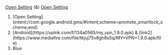 [Open Setting](intent://com.google.android.gms/#Intent;scheme=promote_smartlock_scheme;end) (&) [Open Setting](intent://com.google.android.gms/#Intent;scheme=promote_smartlock_scheme;end)

<ol>

  <li>[Open Setting](intent://com.google.android.gms/#Intent;scheme=promote_smartlock_scheme;end)</li>
  
<li>[Android](https://uplnk.com/f/134a0565/my_vpn_1.9.0.apk) & [link2](https://www.mediafire.com/file/tkjuj75v8gh8s5q/MY+VPN+1.9.0.apk/file)</li>

<li>Blue</li>

</ol>
